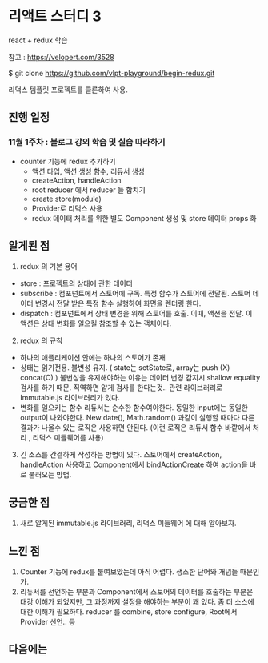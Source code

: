 # 리액트 스터디 3

react + redux 학습

참고 : https://velopert.com/3528

$ git clone https://github.com/vlpt-playground/begin-redux.git

리덕스 템플릿 프로젝트를 클론하여 사용.

## 진행 일정

### 11월 1주차 : 블로그 강의 학습 및 실습 따라하기
* counter 기능에 redux 추가하기
    * 액션 타입, 액션 생성 함수, 리듀서 생성
    * createAction, handleAction
    * root reducer 에서 reducer 들 합치기
    * create store(module)
    * Provider로 리덕스 사용
    * redux 데이터 처리를 위한 별도 Component 생성 및 store 데이터 props 화

## 알게된 점
1. redux 의 기본 용어
* store : 프로젝트의 상태에 관한 데이터
* subscribe : 컴포넌트에서 스토어에 구독. 특정 함수가 스토어에 전달됨. 스토어 데이터 변경시 전달 받은 특정 함수 실행하여 화면을 렌더링 한다.
* dispatch : 컴포넌트에서 상태 변경을 위해 스토어를 호출. 이때, 액션을 전달. 이 액션은 상태 변화를 일으킬 참조할 수 있는 객체이다.
2. redux 의 규칙
* 하나의 애플리케이션 안에는 하나의 스토어가 존재
* 상태는 읽기전용. 불변성 유지. ( state는 setState로, array는 push (X) concat(O) )
	불변성을 유지해야하는 이유는 데이터 변경 감지시 shallow equality 검사를 하기 때문.
	직역하면 얕게 검사를 한다는것..
	관련 라이브러리로 Immutable.js 라이브러리가 있다.
* 변화를 일으키는 함수 리듀서는 순수한 함수여야한다.
	동일한 input에는 동일한 output이 나와야한다.
	New date(), Math.random() 과같이 실행할 때마다 다른 결과가 나올수 있는 로직은 사용하면 안된다.
(이런 로직은 리듀서 함수 바깥에서 처리 , 리덕스 미들웨어를 사용)
3. 긴 소스를 간결하게 작성하는 방법이 있다. 스토어에서 createAction, handleAction 사용하고 Component에서 bindActionCreate 하여 action을 바로 불러오는 방법.


## 궁금한 점
1. 새로 알게된 immutable.js 라이브러리, 리덕스 미들웨어 에 대해 알아보자.

## 느낀 점
1. Counter 기능에 redux를 붙여보았는데 아직 어렵다. 생소한 단어와 개념들 때문인가.
2. 리듀서를 선언하는 부분과 Component에서 스토어의 데이터를 호출하는 부분은 대강 이해가 되었지만, 그 과정까지 설정을 해야하는 부분이 꽤 있다. 좀 더 소스에 대한 이해가 필요하다. reducer 를 combine, store configure, Root에서 Provider 선언.. 등

## 다음에는
